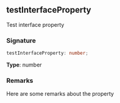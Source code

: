 ## testInterfaceProperty

Test interface property

<h3 id="testinterfaceproperty-signature">Signature</h3>

```typescript
testInterfaceProperty: number;
```

**Type**: number

<h3 id="testinterfaceproperty-remarks">Remarks</h3>

Here are some remarks about the property
